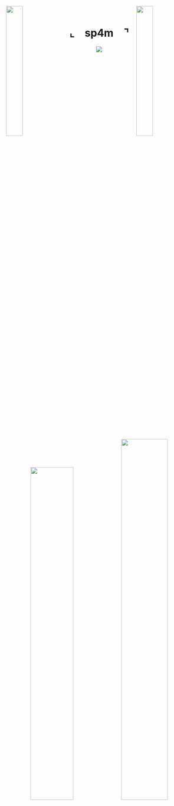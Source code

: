 <img align="left" src="https://user-images.githubusercontent.com/65187002/144930161-2f783401-8d27-4fdf-a2f7-cc0ba32f1f1f.gif" width="30%" style="display:inline;"><img align="right" src="https://user-images.githubusercontent.com/65187002/144930161-2f783401-8d27-4fdf-a2f7-cc0ba32f1f1f.gif" width="30%" style="display:inline;">
<br>
<p align="center">
    <h1 align="center">⌞&emsp;sp4m&emsp;⌝</h1>
</p>
<p align="center">
    <img src="https://readme-typing-svg.herokuapp.com/?lines=Helloooooooo;My+Name+is+Luiz!;Welcome+to+my+profile!&font=Fira%20Code&color=%23D62F79&center=true&width=280&height=50">
</p>
<br>
<p align="center">
    <a href="https://github.com/hsp4m"><img width="48%" src="https://streak-stats.demolab.com?user=HSp4m&theme=dark&hide_border=true&border_radius=10&mode=weekly"></a>
    <a href="https://github.com/hsp4m"><img width="50%" src="https://github-readme-stats.vercel.app/api/top-langs/?username=hsp4m&theme=dark&hide=html,css,cmake&layout=compact&langs_count=5&bg_color=101010&hide_title=true"></a>
</p>

